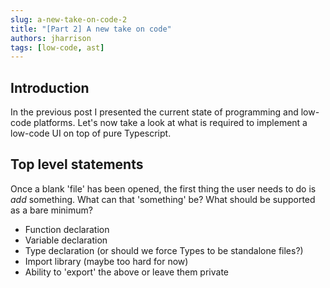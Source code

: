 ```yaml
---
slug: a-new-take-on-code-2
title: "[Part 2] A new take on code"
authors: jharrison
tags: [low-code, ast]
---
```

## Introduction
In the previous post I presented the current state of programming and low-code platforms.
Let's now take a look at what is required to implement a low-code UI on top of pure Typescript.

## Top level statements
Once a blank 'file' has been opened, the first thing the user needs to do is *add* something.
What can that 'something' be? What should be supported as a bare minimum?

 - Function declaration
 - Variable declaration
 - Type declaration (or should we force Types to be standalone files?)
 - Import library (maybe too hard for now)
 - Ability to 'export' the above or leave them private
